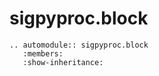 # sigpyproc.block

```{eval-rst}
.. automodule:: sigpyproc.block
   :members:
   :show-inheritance:
```

